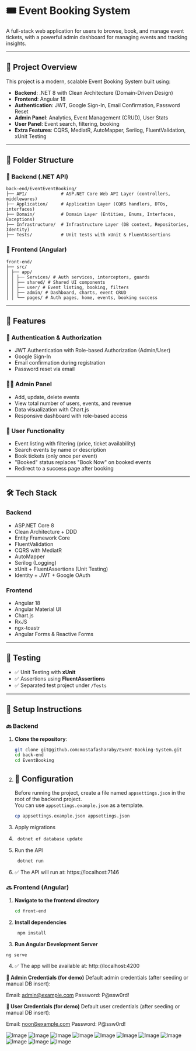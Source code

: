 # 🎟️ Event Booking System

A full-stack web application for users to browse, book, and manage event tickets, with a powerful admin dashboard for managing events and tracking insights.

---

## 📌 Project Overview

This project is a modern, scalable Event Booking System built using:

- **Backend**: .NET 8 with Clean Architecture (Domain-Driven Design)
- **Frontend**: Angular 18
- **Authentication**: JWT, Google Sign-In, Email Confirmation, Password Reset
- **Admin Panel**: Analytics, Event Management (CRUD), User Stats
- **User Panel**: Event search, filtering, booking
- **Extra Features**: CQRS, MediatR, AutoMapper, Serilog, FluentValidation, xUnit Testing

---

## 📁 Folder Structure

### 🔧 Backend (.NET API)

```text
back-end/EventEventBooking/
├── API/             # ASP.NET Core Web API Layer (controllers, middlewares)
├── Application/     # Application Layer (CQRS handlers, DTOs, interfaces)
├── Domain/          # Domain Layer (Entities, Enums, Interfaces, Exceptions)
├── Infrastructure/  # Infrastructure Layer (DB context, Repositories, Identity)
├── Tests/           # Unit tests with xUnit & FluentAssertions
```

### 🎨 Frontend (Angular)
```text
front-end/
├── src/
│ ├── app/
│ │ ├── Services/ # Auth services, interceptors, guards
│ │ ├── shared/ # Shared UI components
│ │ ├── user/ # Event listing, booking, filters
│ │ ├── admin/ # Dashboard, charts, event CRUD
│ │ └── pages/ # Auth pages, home, events, booking success
```

---

## 🚀 Features

### 🔐 Authentication & Authorization

- JWT Authentication with Role-based Authorization (Admin/User)
- Google Sign-In
- Email confirmation during registration
- Password reset via email

### 🧑‍💻 Admin Panel

- Add, update, delete events
- View total number of users, events, and revenue
- Data visualization with Chart.js
- Responsive dashboard with role-based access

### 👥 User Functionality

- Event listing with filtering (price, ticket availability)
- Search events by name or description
- Book tickets (only once per event)
- "Booked" status replaces "Book Now" on booked events
- Redirect to a success page after booking

---

## 🛠️ Tech Stack

### Backend

- ASP.NET Core 8
- Clean Architecture + DDD
- Entity Framework Core
- FluentValidation
- CQRS with MediatR
- AutoMapper
- Serilog (Logging)
- xUnit + FluentAssertions (Unit Testing)
- Identity + JWT + Google OAuth

### Frontend

- Angular 18
- Angular Material UI
- Chart.js
- RxJS
- ngx-toastr
- Angular Forms & Reactive Forms

---

## 🧪 Testing

- ✅ Unit Testing with **xUnit**
- ✅ Assertions using **FluentAssertions**
- ✅ Separated test project under `/Tests`

---

## 🔧 Setup Instructions

### 🔙 Backend

1. **Clone the repository**:
   ```bash
   git clone git@github.com:mostafasharaby/Event-Booking-System.git
   cd back-end
   cd EventBooking
2.  ## 🔐 Configuration
      Before running the project, create a file named `appsettings.json` in the root of the backend project.  
      You can use `appsettings.example.json` as a template.
      ```bash
      cp appsettings.example.json appsettings.json
      ```
3.  Apply migrations
4.  ```bash
     dotnet ef database update
    ```
5. Run the API
   ```bash
    dotnet run
    ```
6.  ✅ The API will run at: https://localhost:7146

### 🔜 Frontend (Angular)

1. **Navigate to the frontend directory**
    ```bash
    cd front-end
    ```
2. **Install dependencies**
   ```bash
    npm install
    ```
3. **Run Angular Development Server**
  ```bash
  ng serve
  ```
4. ✅ The app will be available at: http://localhost:4200

**🔐 Admin Credentials (for demo)**
   Default admin credentials (after seeding or manual DB insert):
   
   Email: admin@example.com
   Password: P@ssw0rd! 

**🔐 User Credentials (for demo)**
   Default user credentials (after seeding or manual DB insert):

   Email: noor@example.com
   Password: P@ssw0rd! 


![Image](https://github.com/user-attachments/assets/091b66c4-d13e-4c40-98f8-dc8b9808cdeb)
![Image](https://github.com/user-attachments/assets/2a9fa493-377a-45b9-af23-e172219acd7c)
![Image](https://github.com/user-attachments/assets/0e376594-2fa7-43b5-9591-64f27106c642)
![Image](https://github.com/user-attachments/assets/96ba47dc-53d2-4326-a3e5-be2c14210823)
![Image](https://github.com/user-attachments/assets/9ead6136-3710-4a19-b5ca-9b729a58778c)
![Image](https://github.com/user-attachments/assets/d5f6e666-ea40-4c76-9e72-81ca114fedb1)
![Image](https://github.com/user-attachments/assets/3a542c72-6cf6-4690-a58e-5901ad624137)
![Image](https://github.com/user-attachments/assets/f0f8c534-14f7-4752-b93b-8becf6ef2e35)
![Image](https://github.com/user-attachments/assets/39eb6a40-1c64-4617-928f-a8f380615dea)
![Image](https://github.com/user-attachments/assets/23df30be-b8fb-4007-b603-617d574552e3)
![Image](https://github.com/user-attachments/assets/cdc9982a-2fe5-4aba-aafa-febfc55bb375)

